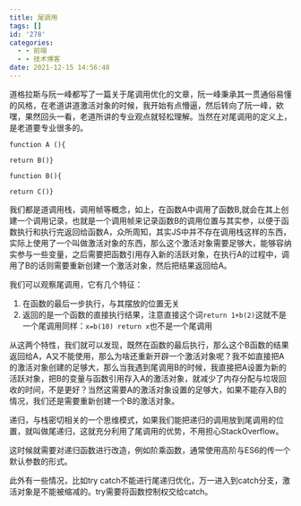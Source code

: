 ```yaml
---
title: 尾调用
tags: []
id: '278'
categories:
  - - 前端
  - - 技术博客
date: 2021-12-15 14:56:48
---
```


道格拉斯与阮一峰都写了一篇关于尾调用优化的文章，阮一峰秉承其一贯通俗易懂的风格，在老道讲道激活对象的时候，我开始有点懵逼，然后转向了阮一峰，欸嘿，果然回头一看，老道所讲的专业观点就轻松理解。当然在对尾调用的定义上，是老道要专业很多的。

`function A (){`

`return B()}`

`function B(){`

`return C()}`

我们都是道调用栈，调用帧等概念，如上，在函数A中调用了函数B,就会在其上创建一个调用记录，也就是一个调用帧来记录函数B的调用位置与其实参，以便于函数执行和执行完返回给函数A，众所周知，其实JS中并不存在调用栈这样的东西，实际上使用了一个叫做激活对象的东西，那么这个激活对象需要足够大，能够容纳实参与一些变量，之后需要把函数引用存入新的活跃对象，在执行A的过程中，调用了B的话则需要重新创建一个激活对象，然后把结果返回给A。

我们可以观察尾调用，它有几个特征：

1.  在函数的最后一步执行，与其摆放的位置无关
2.  返回的是一个函数的直接执行结果，注意直接这个词`return 1+b(2)`这就不是一个尾调用同样：`x=b(10) return x`也不是一个尾调用

从这两个特性，我们就可以发现，既然在函数的最后执行，那么这个B函数的结果返回给A，A又不能使用，那么为啥还重新开辟一个激活对象呢？我不如直接把A的激活对象创建的足够大，那么当我遇到尾调用B的时候，我直接把A设置为新的活跃对象，把B的变量与函数引用存入A的激活对象，就减少了内存分配与垃圾回收的时间，不是更好？当然这需要A的激活对象设置的足够大，如果不能存入B的情况，我们还是需要重新创建一个B的激活对象。

递归，与栈密切相关的一个思维模式，如果我们能把递归的调用放到尾调用的位置，就叫做尾递归，这就充分利用了尾调用的优势，不用担心StackOverflow。

这时候就需要对递归函数进行改造，例如阶乘函数，通常使用高阶与ES6的传一个默认参数的形式。

此外有一些情况，比如try catch不能进行尾递归优化，万一进入到catch分支，激活对象是不能被缩减的。try需要将函数控制权交给catch。